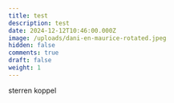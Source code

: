 ```yaml
---
title: test
description: test
date: 2024-12-12T10:46:00.000Z
image: /uploads/dani-en-maurice-rotated.jpeg
hidden: false
comments: true
draft: false
weight: 1
---
```

sterren koppel
